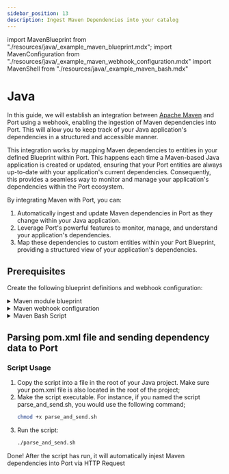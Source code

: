 ```yaml
---
sidebar_position: 13
description: Ingest Maven Dependencies into your catalog
---
```


import MavenBlueprint from "./resources/java/\_example_maven_blueprint.mdx";
import MavenConfiguration from "./resources/java/\_example_maven_webhook_configuration.mdx"
import MavenShell from "./resources/java/\_example_maven_bash.mdx"

# Java

In this guide, we will establish an integration between [Apache Maven](https://maven.apache.org/) and Port using a webhook, enabling the ingestion of Maven dependencies into Port. This will allow you to keep track of your Java application's dependencies in a structured and accessible manner.

This integration works by mapping Maven dependencies to entities in your defined Blueprint within Port. This happens each time a Maven-based Java application is created or updated, ensuring that your Port entities are always up-to-date with your application's current dependencies. Consequently, this provides a seamless way to monitor and manage your application's dependencies within the Port ecosystem.

By integrating Maven with Port, you can:

1. Automatically ingest and update Maven dependencies in Port as they change within your Java application.
2. Leverage Port's powerful features to monitor, manage, and understand your application's dependencies.
3. Map these dependencies to custom entities within your Port Blueprint, providing a structured view of your application's dependencies.

## Prerequisites

Create the following blueprint definitions and webhook configuration:

<details>
<summary>Maven module blueprint</summary>
<MavenBlueprint/>
</details>

<details>
<summary>Maven webhook configuration</summary>
<MavenConfiguration/>
</details>

<details>
<summary>Maven Bash Script</summary>
<MavenShell/>
</details>

## Parsing pom.xml file and sending dependency data to Port

### Script Usage

1. Copy the script into a file in the root of your Java project. Make sure your pom.xml file is also located in the root of the project;
2. Make the script executable. For instance, if you named the script parse_and_send.sh, you would use the following command;
   ```bash showLineNumbers
   chmod +x parse_and_send.sh
   ```
3. Run the script:
   ```bash showLineNumbers
   ./parse_and_send.sh
   ```

Done! After the script has run, it will automatically injest Maven dependencies into Port via HTTP Request

